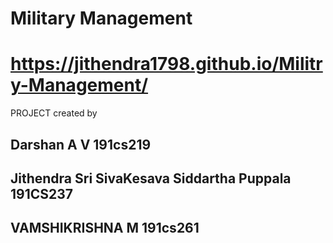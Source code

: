 # Military Management
# https://jithendra1798.github.io/Militry-Management/
PROJECT created by
## Darshan A V 191cs219
## Jithendra Sri SivaKesava Siddartha Puppala  191CS237
## VAMSHIKRISHNA M  191cs261

